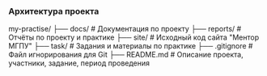 ### Архитектура проекта

my-practise/
├── docs/         # Документация по проекту
├── reports/      # Отчёты по проекту и практике
├── site/         # Исходный код сайта "Ментор МГПУ"
├── task/         # Задания и материалы по практике
├── .gitignore    # Файл игнорирования для Git
├── README.md     # Описание проекта, участники, задание, период проведения
